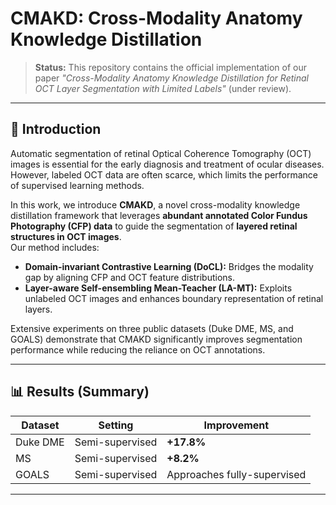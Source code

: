 # CMAKD: Cross-Modality Anatomy Knowledge Distillation

> **Status:** This repository contains the official implementation of our paper *"Cross-Modality Anatomy Knowledge Distillation for Retinal OCT Layer Segmentation with Limited Labels"* (under review).

---

## 📖 Introduction
Automatic segmentation of retinal Optical Coherence Tomography (OCT) images is essential for the early diagnosis and treatment of ocular diseases.  
However, labeled OCT data are often scarce, which limits the performance of supervised learning methods.  

In this work, we introduce **CMAKD**, a novel cross-modality knowledge distillation framework that leverages **abundant annotated Color Fundus Photography (CFP) data** to guide the segmentation of **layered retinal structures in OCT images**.  
Our method includes:

- **Domain-invariant Contrastive Learning (DoCL):** Bridges the modality gap by aligning CFP and OCT feature distributions.  
- **Layer-aware Self-ensembling Mean-Teacher (LA-MT):** Exploits unlabeled OCT images and enhances boundary representation of retinal layers.

Extensive experiments on three public datasets (Duke DME, MS, and GOALS) demonstrate that CMAKD significantly improves segmentation performance while reducing the reliance on OCT annotations.

---

## 📊 Results (Summary)
| Dataset  | Setting          | Improvement |
|----------|------------------|-------------|
| Duke DME | Semi-supervised  | **+17.8%** |
| MS       | Semi-supervised  | **+8.2%**  |
| GOALS    | Semi-supervised  | Approaches fully-supervised |

---




